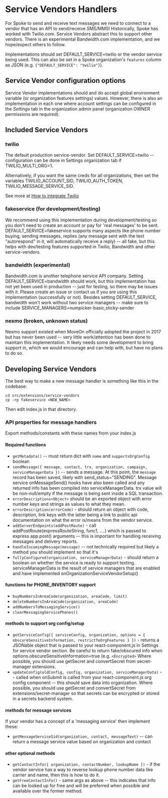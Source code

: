 # Service Vendors Handlers

For Spoke to send and receive text messages we need to connect to a vendor that has an API
to send/receive SMS/MMS!  Historically, Spoke has worked with Twilio.com. Service Vendors
abstract this to support other vendors.  There is an experimental Bandwidth.com implementation,
and we hope/expect others to follow.

Implementations should set DEFAULT_SERVICE=twilio or the vendor service being used.
This can also be set in a Spoke organization's `features` column as JSON (e.g. `{"DEFAULT_SERVICE": "twilio"}`).

## Service Vendor configuration options

Service Vendor implementations should and do accept global environment variable (or organization features settings) values.
However, there is also an implementation in each one where account settings can be configured in the
*Settings* tab in the organization admin panel (organization OWNER permissions are required).

## Included Service Vendors

### twilio

The default production service-vendor.  Set DEFAULT_SERVICE=twilio -- configuration can be done in
Settings organization tab if TWILIO_MULTI_ORG=1.

Alternatively, if you want the same creds for all organizations, then set
the variables TWILIO_ACCOUNT_SID, TWILIO_AUTH_TOKEN, TWILIO_MESSAGE_SERVICE_SID.

See more at [How to integrate Twilio](HOWTO_INTEGRATE_TWILIO.md)

### fakeservice (for development/testing)

We recommend using this implementation during development/testing so you don't need to
create an account or pay for 'real messages' to be sent. DEFAULT_SERVICE=fakeservice
supports many aspects like phone number buying, sending messages, replies (any message
sent with the text "autorespond" in it, will automatically receive a reply) -- all fake,
but this helps with dev/testing features supported in Twilio, Bandwidth and other service-vendors.

### bandwidth (experimental)

Bandwidth.com is another telephone service API company. Setting DEFAULT_SERVICE=bandwidth
should work, but this implementation has not yet been used in production -- just for testing,
so there may be issues with it.  Please create an issue or contact us if you are using this
implementation (successfully or not).  Besides setting DEFAULT_SERVICE, bandwidth won't work
without two service managers -- make sure to include SERVICE_MANAGERS=numpicker-basic,sticky-sender

### nexmo (broken, unknown status)

Nexmo support existed when MoveOn officially adopted the project in 2017 but
has never been used -- very little work/attention has been done to maintain this implementation.
It likely needs some development to bring support in, which we would encourage and can help
with, but have no plans to do so.

## Developing Service Vendors

The best way to make a new message handler is something like this in the codebase:

```
cd src/extensions/service-vendors
cp -rp fakeservice <NEW_NAME>
```

Then edit index.js in that directory.


### API properties for message handlers

Export methods/constants with these names from your index.js

#### Required functions

- `getMetadata()` -- must return dict with `name` and `supportsOrgConfig` boolean
- `sendMessage({ message, contact, trx, organization, campaign, serviceManagerData })` -- sends a message.
  At this point, the `message` record has been saved, likely with send_status="SENDING".
  Message service onMessageSend() hooks have also been called and any returned info has been compiled into
  serviceManagerData. trx value will be non-null/empty if the message is being sent inside a SQL transaction.
- `errorDescriptions<Object>` should be an exported object with error number keys and strings as
  values to what they mean.
- `errorDescription(errorCode)` - should return an object with code, description, link keys with the latter
  being a link to public api documentation on what the error is/means from the vendor service.
- `addServerEndpoints(addPostRoute)` - call addPostRoute(expressRouteString, func1, ....) which is
  passed to express app.post() arguments -- this is important for handling receiving messages and delivery reports.
- `handleIncomingMessage(message)` -- not technically required but likely a method you should implement
  so that it's
- `fullyConfigured(organization, serviceManagerData)` - should return a boolean on whether the
  service is ready to support texting. serviceManagerData is the result of service managers that are
  enabled and have implemented onOrganizationServiceVendorSetup()
  
#### functions for PHONE_INVENTORY support

- `buyNumbersInAreaCode(organization, areaCode, limit)`
- `deleteNumbersInAreaCode(organization, areaCode)`
- `addNumbersToMessagingService()`
- `clearMessagingServicePhones()`

#### methods to support org config/setup

- `getServiceConfig({ serviceConfig, organization, options = { obscureSensitiveInformation, restrictToOrgFeatures } })` - returns a JSONable object that is passed to your react-component.js in Settings for service vendor section. Be careful to return fake/obscured info when options.obscureSensitiveInformation=true (e.g. `<Encrypted>` Where possible, you should use getSecret and convertSecret from secret-manager extensions.
- `updateConfig(oldConfig, config, organization, serviceManagerData)` -- called when onSubmit is called
  from your react-component.js org config component -- this should save data into organization. Where possible,
  you should use getSecret and convertSecret from extensions/secret-manager so that secrets can be encrypted
  or stored in a secrets backend system.

#### methods for message services

If your vendor has a concept of a 'messaging service' then implement these:

- `getMessageServiceSid(organization, contact, messageText)` -- can return a message service
  value based on organization and contact


#### other optional methods
- `getContactInfo({ organization, contactNumber, lookupName })` - if the vendor service has
  a way to reverse lookup phone number data like carrier and name, then this is how to do it.
- `getFreeContactInfo()` - same args as above -- this indicates that info can be looked up for
  free and will be preferred when possible and available over the former method.


